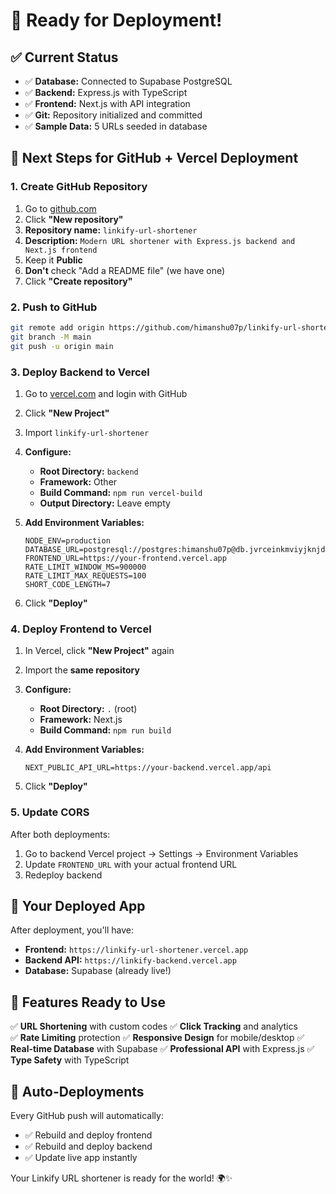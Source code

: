 # 🎉 Ready for Deployment!

## ✅ **Current Status**
- ✅ **Database:** Connected to Supabase PostgreSQL
- ✅ **Backend:** Express.js with TypeScript 
- ✅ **Frontend:** Next.js with API integration
- ✅ **Git:** Repository initialized and committed
- ✅ **Sample Data:** 5 URLs seeded in database

## 🚀 **Next Steps for GitHub + Vercel Deployment**

### **1. Create GitHub Repository**
1. Go to [github.com](https://github.com/himanshu07p)
2. Click **"New repository"**
3. **Repository name:** `linkify-url-shortener`
4. **Description:** `Modern URL shortener with Express.js backend and Next.js frontend`
5. Keep it **Public**
6. **Don't** check "Add a README file" (we have one)
7. Click **"Create repository"**

### **2. Push to GitHub**
```bash
git remote add origin https://github.com/himanshu07p/linkify-url-shortener.git
git branch -M main
git push -u origin main
```

### **3. Deploy Backend to Vercel**
1. Go to [vercel.com](https://vercel.com) and login with GitHub
2. Click **"New Project"**
3. Import `linkify-url-shortener`
4. **Configure:**
   - **Root Directory:** `backend`
   - **Framework:** Other
   - **Build Command:** `npm run vercel-build`
   - **Output Directory:** Leave empty

5. **Add Environment Variables:**
   ```
   NODE_ENV=production
   DATABASE_URL=postgresql://postgres:himanshu07p@db.jvrceinkmviyjknjdyhw.supabase.co:5432/postgres
   FRONTEND_URL=https://your-frontend.vercel.app
   RATE_LIMIT_WINDOW_MS=900000
   RATE_LIMIT_MAX_REQUESTS=100
   SHORT_CODE_LENGTH=7
   ```

6. Click **"Deploy"**

### **4. Deploy Frontend to Vercel**
1. In Vercel, click **"New Project"** again
2. Import the **same repository**
3. **Configure:**
   - **Root Directory:** `.` (root)
   - **Framework:** Next.js
   - **Build Command:** `npm run build`

4. **Add Environment Variables:**
   ```
   NEXT_PUBLIC_API_URL=https://your-backend.vercel.app/api
   ```

5. Click **"Deploy"**

### **5. Update CORS**
After both deployments:
1. Go to backend Vercel project → Settings → Environment Variables
2. Update `FRONTEND_URL` with your actual frontend URL
3. Redeploy backend

## 🎯 **Your Deployed App**

After deployment, you'll have:
- **Frontend:** `https://linkify-url-shortener.vercel.app`
- **Backend API:** `https://linkify-backend.vercel.app`
- **Database:** Supabase (already live!)

## 📱 **Features Ready to Use**

✅ **URL Shortening** with custom codes
✅ **Click Tracking** and analytics  
✅ **Rate Limiting** protection
✅ **Responsive Design** for mobile/desktop
✅ **Real-time Database** with Supabase
✅ **Professional API** with Express.js
✅ **Type Safety** with TypeScript

## 🔧 **Auto-Deployments**

Every GitHub push will automatically:
- ✅ Rebuild and deploy frontend
- ✅ Rebuild and deploy backend
- ✅ Update live app instantly

Your Linkify URL shortener is ready for the world! 🌍✨
